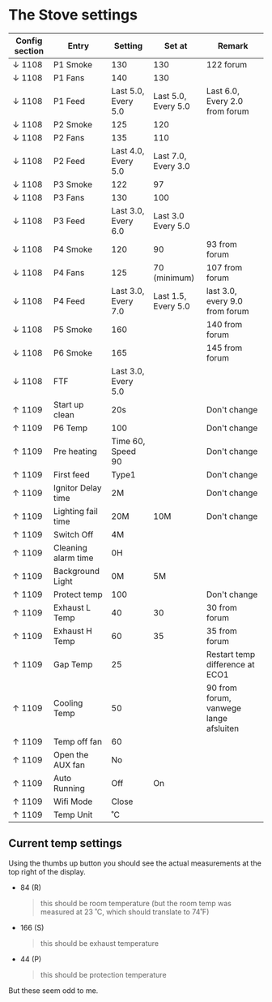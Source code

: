 # The Stove settings

| Config section | Entry               | Setting             | Set at              | Remark                                 |
| -------------- | ------------------- | ------------------- | ------------------- | -------------------------------------- |
| ↓ 1108         | P1 Smoke            | 130                 | 130                 | 122 forum                                       |
| ↓ 1108         | P1 Fans             | 140                 | 130                 |                                        |
| ↓ 1108         | P1 Feed             | Last 5.0, Every 5.0 | Last 5.0, Every 5.0 | Last 6.0, Every 2.0 from forum |
| ↓ 1108         | P2 Smoke            | 125                 | 120                 |                                        |
| ↓ 1108         | P2 Fans             | 135                 | 110                 |                                        |
| ↓ 1108         | P2 Feed             | Last 4.0, Every 5.0 | Last 7.0, Every 3.0 |                                        |
| ↓ 1108         | P3 Smoke            | 122                 | 97                  |                                        |
| ↓ 1108         | P3 Fans             | 130                 | 100                 |                                        |
| ↓ 1108         | P3 Feed             | Last 3.0, Every 6.0 | Last 3.0 Every 5.0  |                                        |
| ↓ 1108         | P4 Smoke            | 120                 | 90                  | 93 from forum                          |
| ↓ 1108         | P4 Fans             | 125                 | 70 (minimum)        | 107 from forum                         |
| ↓ 1108         | P4 Feed             | Last 3.0, Every 7.0 | Last 1.5, Every 5.0 | last 3.0, every 9.0 from forum         |
| ↓ 1108         | P5 Smoke            | 160                 |                     | 140 from forum                         |
| ↓ 1108         | P6 Smoke            | 165                 |                     | 145 from forum                         |
| ↓ 1108         | FTF                 | Last 3.0, Every 5.0 |                     |                                        |
| ↑ 1109         | Start up clean      | 20s                 |                     | Don't change                           |
| ↑ 1109         | P6 Temp             | 100                 |                     | Don't change                           |
| ↑ 1109         | Pre heating         | Time 60, Speed 90   |                     | Don't change                           |
| ↑ 1109         | First feed          | Type1               |                     | Don't change                           |
| ↑ 1109         | Ignitor Delay time  | 2M                  |                     | Don't change                           |
| ↑ 1109         | Lighting fail time  | 20M                 | 10M                 | Don't change                           |
| ↑ 1109         | Switch Off          | 4M                  |                     |                                        |
| ↑ 1109         | Cleaning alarm time | 0H                  |                     |                                        |
| ↑ 1109         | Background Light    | 0M                  | 5M                  |                                        |
| ↑ 1109         | Protect temp        | 100                 |                     | Don't change                           |
| ↑ 1109         | Exhaust L Temp      | 40                  | 30                    | 30 from forum                          |
| ↑ 1109         | Exhaust H Temp      | 60                  | 35                    | 35 from forum                          |
| ↑ 1109         | Gap Temp            | 25                  |                     | Restart temp difference at ECO1        |
| ↑ 1109         | Cooling Temp        | 50                  |                     | 90 from forum, vanwege lange afsluiten |
| ↑ 1109         | Temp off fan        | 60                  |                     |                                        |
| ↑ 1109         | Open the AUX fan    | No                  |                     |                                        |
| ↑ 1109         | Auto Running        | Off                 | On                  |                                        |
| ↑ 1109         | Wifi Mode           | Close               |                     |                                        |
| ↑ 1109         | Temp Unit           | ˚C                  |                     |                                        |

## Current temp settings

Using the thumbs up button you should see the actual measurements at the top right of the display.

- 84 (R) 
  > this should be room temperature (but the room temp was measured at 23 ˚C, which should translate to 74˚F)
- 166 (S) 
  > this should be exhaust temperature
- 44 (P) 
  > this should be protection temperature

But these seem odd to me.
